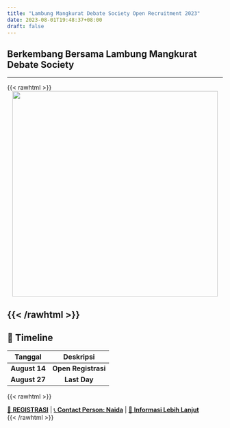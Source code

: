 ```yaml
---
title: "Lambung Mangkurat Debate Society Open Recruitment 2023"
date: 2023-08-01T19:48:37+08:00
draft: false
---
```

## Berkembang Bersama Lambung Mangkurat Debate Society
---
{{< rawhtml >}}
<img src="/img/2023_ind.png" alt="" style="width: 50vw; display: block;
  margin-left: auto;
  margin-right: auto;"/>

{{< /rawhtml >}}
---

## 📅 Timeline
|  **Tanggal**  |    **Deskripsi**    |
|:-------------:|:-------------------:|
| **August 14** | **Open Registrasi** |
| **August 27** |     **Last Day**    |

{{< rawhtml >}}
<div>
    <a href="https://bit.ly/REGLMDS2023"target="_blank">🔗 <b>REGISTRASI</b></a>
|
    <a href="https://wa.me/6283136507144"target="_blank">📞 <b>Contact Person: Naida</b></a>
|
    <a href="https://www.instagram.com/lmds_ulm/"target="_blank">📲 <b>Informasi Lebih Lanjut</b></a>
</div>
{{< /rawhtml >}}